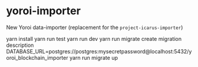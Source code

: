 # yoroi-importer
New Yoroi data-importer (replacement for the `project-icarus-importer`)

yarn install
yarn run test
yarn run dev
yarn run migrate create migration description
DATABASE_URL=postgres://postgres:mysecretpassword@localhost:5432/yoroi_blockchain_importer yarn run migrate up